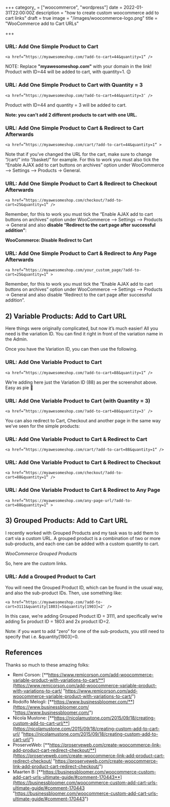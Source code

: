 +++
category_ = ["woocommerce", "wordpress"]
date = 2022-01-31T22:00:00Z
description = "how to create custom woocommerce add to cart links"
draft = true
image = "/images/woocommerce-logo.png"
title = "WooCommerce add to Cart URLs"

+++
### URL: Add One Simple Product to Cart

    <a href=”https://myawesomeshop.com/?add-to-cart=44&quantity=1“ />

NOTE: Replace **"myawesomeshop.com"** with your domain in the link! Product with ID=44 will be added to cart, with quantity=1. 😉

### URL: Add One Simple Product to Cart with Quantity = 3

    <a href=”https://myawesomeshop.com/?add-to-cart=44&quantity=3″ />

Product with ID=44 and quantity = 3 will be added to cart. 

**Note: you can’t add 2 different products to cart with one URL.**

### URL: Add One Simple Product to Cart & Redirect to Cart Afterwards

    <a href=”https://myawesomeshop.com/cart/?add-to-cart=44&quantity=1“ >

Note that if you’ve changed the URL for the cart, make sure to change “/cart/” into “/basket/” for example. For this to work you must also tick the “Enable AJAX add to cart buttons on archives” option under WooCommerce –> Settings –> Products -> General.

### URL: Add One Simple Product to Cart & Redirect to Checkout Afterwards

    <a href=”https://myawesomeshop.com/checkout/?add-to-cart=25&quantity=1“ />

Remember, for this to work you must tick the “Enable AJAX add to cart buttons on archives” option under WooCommerce –> Settings –> Products -> General and also **disable “Redirect to the cart page after successful addition”**:

**WooCommerce: Disable Redirect to Cart**

### URL: Add One Simple Product to Cart & Redirect to Any Page Afterwards

    <a href=”https://myawesomeshop.com/your_custom_page/?add-to-cart=25&quantity=1“ >

Remember, for this to work you must tick the “Enable AJAX add to cart buttons on archives” option under WooCommerce –> Settings –> Products -> General and also disable “Redirect to the cart page after successful addition”.

## 2) Variable Products: Add to Cart URL

Here things were originally complicated, but now it’s much easier! All you need is the variation ID. You can find it right in front of the variation name in the Admin.

Once you have the Variation ID, you can then use the following.

### URL: Add One Variable Product to Cart

    <a href=”https://myawesomeshop.com/?add-to-cart=88&quantity=1“ />

We’re adding here just the Variation ID (88) as per the screenshot above. Easy as pie 🙂

### URL: Add One Variable Product to Cart (with Quantity = 3)

    <a href=”https://myawesomeshop.com/?add-to-cart=88&quantity=3″ />

You can also redirect to Cart, Checkout and another page in the same way we’ve seen for the simple products:

### URL: Add One Variable Product to Cart & Redirect to Cart

    <a href=”https://myawesomeshop.com/cart/?add-to-cart=88&quantity=1“ />

### URL: Add One Variable Product to Cart & Redirect to Checkout

    <a href=”https://myawesomeshop.com/checkout/?add-to-cart=88&quantity=1“ />

### URL: Add One Variable Product to Cart & Redirect to Any Page

    <a href=”https://myawesomeshop.com/any-page-url/?add-to-cart=88&quantity=1“ >

## 3) Grouped Products: Add to Cart URL

I recently worked with Grouped Products and my task was to add them to cart via a custom URL. A grouped product is a combination of two or more sub-products, and each one can be added with a custom quantity to cart.

_WooCommerce Grouped Products_

So, here are the custom links.

### URL: Add a Grouped Product to Cart

You will need the Grouped Product ID, which can be found in the usual way, and also the sub-product IDs. Then, use something like:

    <a href=”https://myawesomeshop.com/?add-to-cart=3111&quantity[1803]=5&quantity[1903]=2″ />

In this case, we’re adding Grouped Product ID = 3111, and specifically we’re adding 5x product ID = 1803 and 2x product ID=2.

Note: if you want to add “zero” for one of the sub-products, you still need to specify that i.e. &quantity\[1903\]=0.

## References

Thanks so much to these amazing folks:

* Remi Corson: [**https://www.remicorson.com/add-woocommerce-variable-product-with-variations-to-cart/**](https://www.remicorson.com/add-woocommerce-variable-product-with-variations-to-cart/ "https://www.remicorson.com/add-woocommerce-variable-product-with-variations-to-cart/")
* Rodolfo Melogli: [**https://www.businessbloomer.com/**](https://www.businessbloomer.com/ "https://www.businessbloomer.com/")
* Nicola Mustone: [**https://nicolamustone.com/2015/09/18/creating-custom-add-to-cart-url/**](https://nicolamustone.com/2015/09/18/creating-custom-add-to-cart-url/ "https://nicolamustone.com/2015/09/18/creating-custom-add-to-cart-url/")
* ProserveWeb: [**https://proserveweb.com/create-woocommerce-link-add-product-cart-redirect-checkout/**](https://proserveweb.com/create-woocommerce-link-add-product-cart-redirect-checkout/ "https://proserveweb.com/create-woocommerce-link-add-product-cart-redirect-checkout/")
* Maarten B: [**https://businessbloomer.com/woocommerce-custom-add-cart-urls-ultimate-guide/#comment-170443**](https://businessbloomer.com/woocommerce-custom-add-cart-urls-ultimate-guide/#comment-170443 "https://businessbloomer.com/woocommerce-custom-add-cart-urls-ultimate-guide/#comment-170443")